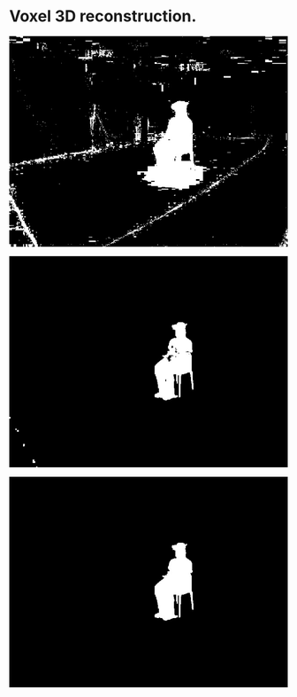 # Voxel 3D reconstruction.
![alt text](https://github.com/SabaGholizadehAnsari/Voxel_3D_reconstruction/blob/main/data/cam1/bgmask_orj0.jpg)

![alt text](https://github.com/SabaGholizadehAnsari/Voxel_3D_reconstruction/blob/main/data/cam1/bgmask_opening_0.jpg)

![alt text](https://github.com/SabaGholizadehAnsari/Voxel_3D_reconstruction/blob/main/data/cam1/bgmask_opening_contouring_0.jpg)